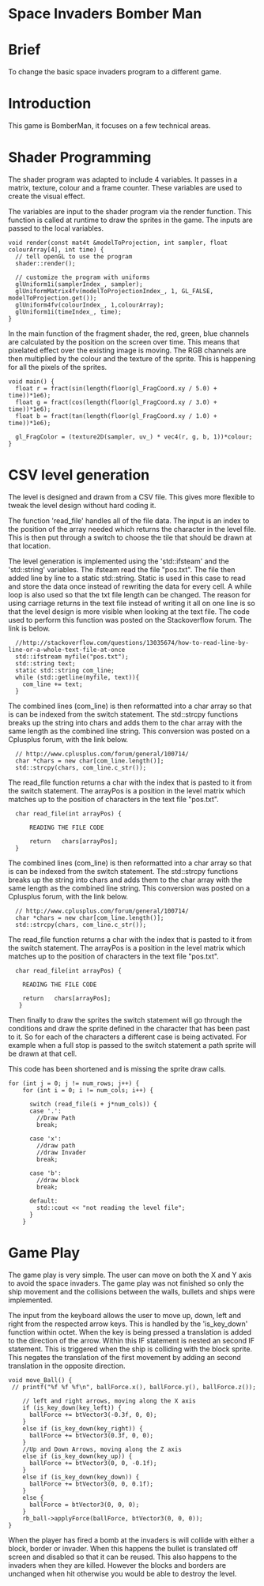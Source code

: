 # Space Invaders Bomber Man


# Brief 
To change the basic space invaders program to a different game.  


# Introduction 

This game is BomberMan, it focuses on a few technical areas.  


# Shader Programming 

The shader program was adapted to include 4 variables. It passes in a matrix, texture, colour and a frame counter. These variables are used to create the visual effect. 

The variables are input to the shader program via the render function. This function is called at runtime to draw the sprites in the game. The inputs are passed to the local variables. 

    void render(const mat4t &modelToProjection, int sampler, float colourArray[4], int time) {
      // tell openGL to use the program
      shader::render();

      // customize the program with uniforms
      glUniform1i(samplerIndex_, sampler);
      glUniformMatrix4fv(modelToProjectionIndex_, 1, GL_FALSE, modelToProjection.get());
      glUniform4fv(colourIndex_, 1,colourArray);
      glUniform1i(timeIndex_, time);
    }

In the main function of the fragment shader, the red, green, blue channels are calculated by the position on the screen over time. This means that pixelated effect over the existing image is moving. The RGB channels are then multiplied by the colour and the texture of the sprite. This is happening for all the pixels of the sprites. 

    void main() {      
      float r = fract(sin(length(floor(gl_FragCoord.xy / 5.0) + time))*1e6);
      float g = fract(cos(length(floor(gl_FragCoord.xy / 3.0) + time))*1e6);
      float b = fract(tan(length(floor(gl_FragCoord.xy / 1.0) + time))*1e6);

      gl_FragColor = (texture2D(sampler, uv_) * vec4(r, g, b, 1))*colour;
    }

# CSV level generation 


The level is designed and drawn from a CSV file. This gives more flexible to tweak the level design without hard coding it. 

The function 'read_file' handles all of the file data. The input is an index to the position of the array needed which returns the character in the level file. This is then put through a switch to choose the tile that should be drawn at that location. 

The level generation is implemented using the 'std::ifsteam' and the 'std::string' variables. The ifsteam read the file "pos.txt". The file then added line by line to a static std::string. Static is used in this case to read and store the data once instead of rewriting the data for every cell. A while loop is also used so that the txt file length can be changed. The reason for using carriage returns in the text file instead of writing it all on one line is so that the level design is more visible when looking at the text file.  The code used to perform this function was posted on the Stackoverflow forum. The link is below.    

      //http://stackoverflow.com/questions/13035674/how-to-read-line-by-line-or-a-whole-text-file-at-once
      std::ifstream myfile("pos.txt");
      std::string text; 
      static std::string com_line;
      while (std::getline(myfile, text)){
        com_line += text;
      }

The combined lines (com_line) is then reformatted into a char array so that is can be indexed from the switch statement. The std::strcpy functions breaks up the string into chars and adds them to the char array with the same length as the combined line string. This conversion was posted on a Cplusplus forum, with the link below. 
      
      // http://www.cplusplus.com/forum/general/100714/ 
      char *chars = new char[com_line.length()];
      std::strcpy(chars, com_line.c_str());
   
The read_file function returns a char with the index that is pasted to it from the switch statement. The arrayPos is a position in the level matrix which matches up to the position of characters in the text file "pos.txt". 

      char read_file(int arrayPos) {
      
          READING THE FILE CODE
	
          return   chars[arrayPos];
      }

The combined lines (com_line) is then reformatted into a char array so that is can be indexed from the switch statement. The std::strcpy functions breaks up the string into chars and adds them to the char array with the same length as the combined line string. This conversion was posted on a Cplusplus forum, with the link below. 
      
      // http://www.cplusplus.com/forum/general/100714/ 
      char *chars = new char[com_line.length()];
      std::strcpy(chars, com_line.c_str());
   
The read_file function returns a char with the index that is pasted to it from the switch statement. The arrayPos is a position in the level matrix which matches up to the position of characters in the text file "pos.txt". 

      char read_file(int arrayPos) {
      
        READING THE FILE CODE
	
        return   chars[arrayPos];
       }

Then finally to draw the sprites the switch statement will go through the conditions and draw the sprite defined in the character that has been past to it. So for each of the characters a different case is being activated. For example when a full stop is passed to the switch statement a path sprite will be drawn at that cell. 
 
This code has been shortened and is missing the sprite draw calls. 

    for (int j = 0; j != num_rows; j++) {
        for (int i = 0; i != num_cols; i++) {

          switch (read_file(i + j*num_cols)) {
          case '.':
            //Draw Path
            break;

          case 'x':
            //draw path
            //draw Invader
            break;

          case 'b':
            //draw block 
            break;

          default:
            std::cout << "not reading the level file";
          }
        }

# Game Play 


The game play is very simple. The user can move on both the X and Y axis to avoid the space invaders. The game play was not finished so only the ship movement and the collisions between the walls, bullets and ships were implemented.

The input from the keyboard allows the user to move up, down, left and right from the respected arrow keys. This is handled by the 'is_key_down' function within octet. When the key is being pressed a translation is added to the direction of the arrow. Within this IF statement is nested an second IF statement. This is triggered when the ship is colliding with the block sprite. This negates the translation of the first movement by adding an second translation in the opposite direction. 

    void move_Ball() {
     // printf("%f %f %f\n", ballForce.x(), ballForce.y(), ballForce.z());

        // left and right arrows, moving along the X axis
        if (is_key_down(key_left)) {
          ballForce += btVector3(-0.3f, 0, 0);
        }
        else if (is_key_down(key_right)) {
          ballForce += btVector3(0.3f, 0, 0);
        }
        //Up and Down Arrows, moving along the Z axis
        else if (is_key_down(key_up)) {
          ballForce += btVector3(0, 0, -0.1f);
        }
        else if (is_key_down(key_down)) {
          ballForce += btVector3(0, 0, 0.1f);
        }
        else {
          ballForce = btVector3(0, 0, 0);
        }
        rb_ball->applyForce(ballForce, btVector3(0, 0, 0));
    }

When the player has fired a bomb at the invaders is will collide with either a block, border or invader. When this happens the bullet is translated off screen and disabled so that it can be reused. This also happens to the invaders when they are killed. However the blocks and borders are unchanged when hit otherwise you would be able to destroy the level. 
